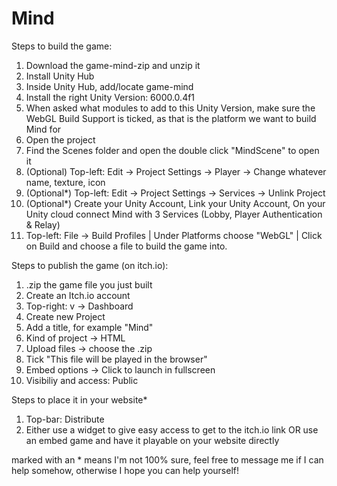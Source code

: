 # Mind

Steps to build the game:

1. Download the game-mind-zip and unzip it
2. Install Unity Hub
3. Inside Unity Hub, add/locate game-mind
4. Install the right Unity Version: 6000.0.4f1
5. When asked what modules to add to this Unity Version, make sure the WebGL Build Support is ticked, as that is the platform we want to build Mind for
6. Open the project
7. Find the Scenes folder and open the double click "MindScene" to open it
8. (Optional) Top-left: Edit -> Project Settings -> Player -> Change whatever name, texture, icon
9. (Optional*) Top-left: Edit -> Project Settings -> Services -> Unlink Project
10. (Optional*) Create your Unity Account, Link your Unity Account, On your Unity cloud connect Mind with 3 Services (Lobby, Player Authentication & Relay)
11. Top-left: File -> Build Profiles | Under Platforms choose "WebGL" | Click on Build and choose a file to build the game into.

Steps to publish the game (on itch.io):

1. .zip the game file you just built
2. Create an Itch.io account
3. Top-right: v -> Dashboard
4. Create new Project
5. Add a title, for example "Mind"
6. Kind of project -> HTML
7. Upload files -> choose the .zip
8. Tick "This file will be played in the browser"
9. Embed options -> Click to launch in fullscreen
10. Visibiliy and access: Public

Steps to place it in your website*
1. Top-bar: Distribute
2. Either use a widget to give easy access to get to the itch.io link OR use an embed game and have it playable on your website directly


marked with an * means I'm not 100% sure, feel free to message me if I can help somehow, otherwise I hope you can help yourself!

